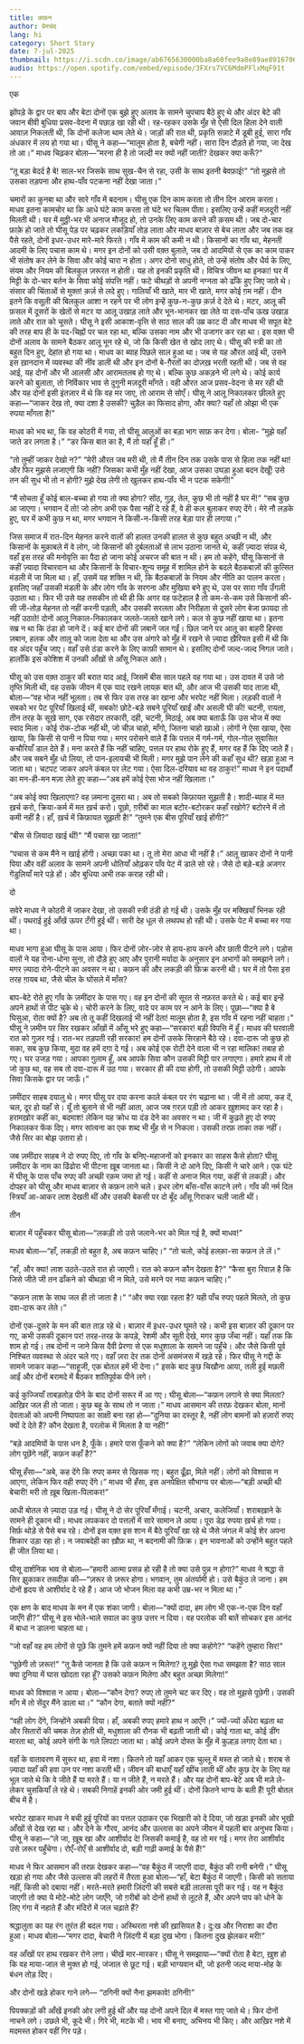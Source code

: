 ```yaml
---
title: कफ़न
author: प्रेमचंद
lang: hi
category: Short Story
date: 7-jul-2025
thumbnail: https://i.scdn.co/image/ab6765630000ba8a60fee9a8e89ae8916706af3d
audio: https://open.spotify.com/embed/episode/3FXrs7VC6MdmPFlxMqF91t
---
```

एक

झोंपड़े के द्वार पर बाप और बेटा दोनों एक बुझे हुए अलाव के सामने चुपचाप बैठे हुए थे और अंदर बेटे की जवान बीवी बुधिया प्रसव-वेदना में पछाड़ खा रही थी। रह-रहकर उसके मुँह से ऐसी दिल हिला देने वाली आवाज़ निकलती थी, कि दोनों कलेजा थाम लेते थे। जाड़ों की रात थी, प्रकृति सन्नाटे में डूबी हुई, सारा गाँव अंधकार में लय हो गया था। घीसू ने कहा—“मालूम होता है, बचेगी नहीं। सारा दिन दौड़ते हो गया, जा देख तो आ।”
माधव चिढ़कर बोला—”मरना ही है तो जल्दी मर क्यों नहीं जाती? देखकर क्या करूँ?”

“तू बड़ा बेदर्द है बे! साल-भर जिसके साथ सुख-चैन से रहा, उसी के साथ इतनी बेवफ़ाई!”
“तो मुझसे तो उसका तड़पना और हाथ-पाँव पटकना नहीं देखा जाता।”

चमारों का कुनबा था और सारे गाँव में बदनाम। घीसू एक दिन काम करता तो तीन दिन आराम करता। माधव इतना कामचोर था कि आधे घंटे काम करता तो घंटे भर चिलम पीता। इसलिए उन्हें कहीं मज़दूरी नहीं मिलती थी। घर में मुठ्ठी-भर भी अनाज मौजूद हो, तो उनके लिए काम करने की क़सम थी। जब दो-चार फ़ाक़े हो जाते तो घीसू पेड़ पर चढ़कर लकड़ियाँ तोड़ लाता और माधव बाज़ार से बेच लाता और जब तक वह पैसे रहते, दोनों इधर-उधर मारे-मारे फिरते। गाँव में काम की कमी न थी। किसानों का गाँव था, मेहनती आदमी के लिए पचास काम थे। मगर इन दोनों को उसी वक़्त बुलाते, जब दो आदमियों से एक का काम पाकर भी संतोष कर लेने के सिवा और कोई चारा न होता। अगर दोनो साधु होते, तो उन्हें संतोष और धैर्य के लिए, संयम और नियम की बिलकुल ज़रूरत न होती। यह तो इनकी प्रकृति थी। विचित्र जीवन था इनका! घर में मिट्टी के दो-चार बर्तन के सिवा कोई संपत्ति नहीं। फटे चीथड़ों से अपनी नग्नता को ढाँके हुए जिए जाते थे। संसार की चिंताओं से मुक्त! क़र्ज़ से लदे हुए। गालियाँ भी खाते, मार भी खाते, मगर कोई ग़म नहीं। दीन इतने कि वसूली की बिलकुल आशा न रहने पर भी लोग इन्हें कुछ-न-कुछ क़र्ज़ दे देते थे। मटर, आलू की फ़सल में दूसरों के खेतों से मटर या आलू उखाड़ लाते और भून-भानकर खा लेते या दस-पाँच ऊख उखाड़ लाते और रात को चूसते। घीसू ने इसी आकाश-वृत्ति से साठ साल की उम्र काट दी और माधव भी सपूत बेटे की तरह बाप ही के पद-चिह्नों पर चल रहा था, बल्कि उसका नाम और भी उजागर कर रहा था। इस वक़्त भी दोनों अलाव के सामने बैठकर आलू भून रहे थे, जो कि किसी खेत से खोद लाए थे। घीसू की स्त्री का तो बहुत दिन हुए, देहांत हो गया था। माधव का ब्याह पिछले साल हुआ था। जब से यह औरत आई थी, उसने इस ख़ानदान में व्यवस्था की नींव डाली थी और इन दोनों बे-ग़ैरतों का दोज़ख़ भरती रहती थी। जब से वह आई, यह दोनों और भी आलसी और आरामतलब हो गए थे। बल्कि कुछ अकड़ने भी लगे थे। कोई कार्य करने को बुलाता, तो निर्विकार भाव से दुगुनी मज़दूरी माँगते। वही औरत आज प्रसव-वेदना से मर रही थी और यह दोनों इसी इंतज़ार में थे कि वह मर जाए, तो आराम से सोएँ।
घीसू ने आलू निकालकर छीलते हुए कहा—“जाकर देख तो, क्या दशा है उसकी? चुड़ैल का फिसाद होगा, और क्या? यहाँ तो ओझा भी एक रुपया माँगता है!”

माधव को भय था, कि वह कोठरी में गया, तो घीसू आलुओं का बड़ा भाग साफ़ कर देगा। बोला- “मुझे वहाँ जाते डर लगता है।”
“डर किस बात का है, मैं तो यहाँ हूँ ही।”

“तो तुम्हीं जाकर देखो न?”
“मेरी औरत जब मरी थी, तो मैं तीन दिन तक उसके पास से हिला तक नहीं था! और फिर मुझसे लजाएगी कि नहीं? जिसका कभी मुँह नहीं देखा, आज उसका उघड़ा हुआ बदन देखूँ! उसे तन की सुध भी तो न होगी? मुझे देख लेगी तो खुलकर हाथ-पाँव भी न पटक सकेगी!”

“मैं सोचता हूँ कोई बाल-बच्चा हो गया तो क्या होगा? सोंठ, गुड़, तेल, कुछ भी तो नहीं है घर में!”
“सब कुछ आ जाएगा। भगवान दें तो! जो लोग अभी एक पैसा नहीं दे रहे हैं, वे ही कल बुलाकर रुपए देंगे। मेरे नौ लड़के हुए, घर में कभी कुछ न था, मगर भगवान ने किसी-न-किसी तरह बेड़ा पार ही लगाया।”

जिस समाज में रात-दिन मेहनत करने वालों की हालत उनकी हालत से कुछ बहुत अच्छी न थी, और किसानों के मुक़ाबले में वे लोग, जो किसानों की दुर्बलताओं से लाभ उठाना जानते थे, कहीं ज़्यादा संपन्न थे, वहाँ इस तरह की मनोवृत्ति का पैदा हो जाना कोई अचरज की बात न थी। हम तो कहेंगे, घीसू किसानों से कहीं ज़्यादा विचारवान था और किसानों के विचार-शून्य समूह में शामिल होने के बदले बैठकबाज़ों की कुत्सित मंडली में जा मिला था। हाँ, उसमें यह शक्ति न थी, कि बैठकबाज़ों के नियम और नीति का पालन करता। इसलिए जहाँ उसकी मंडली के और लोग गाँव के सरगना और मुखिया बने हुए थे, उस पर सारा गाँव उँगली उठाता था। फिर भी उसे यह तसकीन तो थी ही कि अगर वह फटेहाल है तो कम-से-कम उसे किसानों की-सी जी-तोड़ मेहनत तो नहीं करनी पड़ती, और उसकी सरलता और निरीहता से दूसरे लोग बेजा फ़ायदा तो नहीं उठाते!
दोनों आलू निकाल-निकालकर जलते-जलते खाने लगे। कल से कुछ नहीं खाया था। इतना सब्र न था कि ठंडा हो जाने दें। कई बार दोनों की ज़बानें जल गईं। छिल जाने पर आलू का बाहरी हिस्सा ज़बान, हलक और तालू को जला देता था और उस अंगारे को मुँह में रखने से ज़्यादा ख़ैरियत इसी में थी कि वह अंदर पहुँच जाए। वहाँ उसे ठंडा करने के लिए काफ़ी सामान थे। इसलिए दोनों जल्द-जल्द निगल जाते। हालाँकि इस कोशिश में उनकी आँखों से आँसू निकल आते।

घीसू को उस वक़्त ठाकुर की बरात याद आई, जिसमें बीस साल पहले वह गया था। उस दावत में उसे जो तृप्ति मिली थी, वह उसके जीवन में एक याद रखने लायक़ बात थी, और आज भी उसकी याद ताज़ा थी, बोला—“वह भोज नहीं भूलता। तब से फिर उस तरह का खाना और भरपेट नहीं मिला। लड़की वालों ने सबको भर पेट पूरियाँ खिलाई थीं, सबको! छोटे-बड़े सबने पूरियाँ खाईं और असली घी की! चटनी, रायता, तीन तरह के सूखे साग, एक रसेदार तरकारी, दही, चटनी, मिठाई, अब क्या बताऊँ कि उस भोज में क्या स्वाद मिला। कोई रोक-टोक नहीं थी, जो चीज़ चाहो, माँगो, जितना चाहो खाओ। लोगों ने ऐसा खाया, ऐसा खाया, कि किसी से पानी न पिया गया। मगर परोसने वाले हैं कि पत्तल में गर्म-गर्म, गोल-गोल सुवासित कचौरियाँ डाल देते हैं। मना करते हैं कि नहीं चाहिए, पत्तल पर हाथ रोके हुए हैं, मगर वह हैं कि दिए जाते हैं। और जब सबने मुँह धो लिया, तो पान-इलायची भी मिली। मगर मुझे पान लेने की कहाँ सुध थी? खड़ा हुआ न जाता था। चटपट जाकर अपने कंबल पर लेट गया। ऐसा दिल-दरियाव था वह ठाकुर!”
माधव ने इन पदार्थों का मन-ही-मन मज़ा लेते हुए कहा—“अब हमें कोई ऐसा भोज नहीं खिलाता।”

“अब कोई क्या खिलाएगा? वह ज़माना दूसरा था। अब तो सबको किफ़ायत सूझती है। शादी-ब्याह में मत ख़र्च करो, क्रिया-कर्म में मत ख़र्च करो। पूछो, ग़रीबों का माल बटोर-बटोरकर कहाँ रखोगे? बटोरने में तो कमी नहीं है। हाँ, ख़र्च में किफ़ायत सूझती है!”
“तुमने एक बीस पूरियाँ खाई होंगी?”

“बीस से ज़ियादा खाई थीं!”
“मैं पचास खा जाता!”

“पचास से कम मैंने न खाई होंगी। अच्छा पका था। तू तो मेरा आधा भी नहीं है।”
आलू खाकर दोनों ने पानी पिया और वहीं अलाव के सामने अपनी धोतियाँ ओढ़कर पाँव पेट में डाले सो रहे। जैसे दो बड़े-बड़े अजगर गेंडुलियाँ मारे पड़े हों। और बुधिया अभी तक कराह रही थी।

दो

सवेरे माधव ने कोठरी में जाकर देखा, तो उसकी स्त्री ठंडी हो गई थी। उसके मुँह पर मक्खियाँ भिनक रही थीं। पथराई हुई आँखें ऊपर टँगी हुई थीं। सारी देह धूल से लथपथ हो रही थी। उसके पेट में बच्चा मर गया था।

माधव भागा हुआ घीसू के पास आया। फिर दोनों ज़ोर-ज़ोर से हाय-हाय करने और छाती पीटने लगे। पड़ोस वालों ने यह रोना-धोना सुना, तो दौड़े हुए आए और पुरानी मर्यादा के अनुसार इन अभागों को समझाने लगे।
मगर ज़्यादा रोने-पीटने का अवसर न था। कफ़न की और लकड़ी की फ़िक्र करनी थी। घर में तो पैसा इस तरह ग़ायब था, जैसे चील के घोंसले में माँस?

बाप-बेटे रोते हुए गाँव के ज़मींदार के पास गए। वह इन दोनों की सूरत से नफ़रत करते थे। कई बार इन्हें अपने हाथों से पीट चुके थे। चोरी करने के लिए, वादे पर काम पर न आने के लिए। पूछा—“क्या है बे घिसुआ, रोता क्यों है? अब तो तू कहीं दिखलाई भी नहीं देता! मालूम होता है, इस गाँव में रहना नहीं चाहता।”
घीसू ने ज़मीन पर सिर रखकर आँखों में आँसू भरे हुए कहा—“सरकार! बड़ी विपत्ति में हूँ। माधव की घरवाली रात को गुज़र गई। रात-भर तड़पती रही सरकार! हम दोनों उसके सिरहाने बैठे रहे। दवा-दारू जो कुछ हो सका, सब कुछ किया, मुदा वह हमें दग़ा दे गई। अब कोई एक रोटी देने वाला भी न रहा मालिक! तबाह हो गए। घर उजड़ गया। आपका ग़ुलाम हूँ, अब आपके सिवा कौन उसकी मिट्टी पार लगाएगा। हमारे हाथ में तो जो कुछ था, वह सब तो दवा-दारू में उठ गया। सरकार ही की दया होगी, तो उसकी मिट्टी उठेगी। आपके सिवा किसके द्वार पर जाऊँ।”

ज़मींदार साहब दयालु थे। मगर घीसू पर दया करना काले कंबल पर रंग चढ़ाना था। जी में तो आया, कह दें, चल, दूर हो यहाँ से। यूँ तो बुलाने से भी नहीं आता, आज जब ग़रज़ पड़ी तो आकर ख़ुशामद कर रहा है। हरामख़ोर कहीं का, बदमाश! लेकिन यह क्रोध या दंड देने का अवसर न था।
जी में कुढ़ते हुए दो रुपए निकालकर फेंक दिए। मगर सांत्वना का एक शब्द भी मुँह से न निकला। उसकी तरफ़ ताका तक नहीं। जैसे सिर का बोझ उतारा हो।

जब ज़मींदार साहब ने दो रुपए दिए, तो गाँव के बनिए-महाजनों को इनकार का साहस कैसे होता? घीसू ज़मींदार के नाम का ढिंढोरा भी पीटना ख़ूब जानता था। किसी ने दो आने दिए, किसी ने चारे आने। एक घंटे में घीसू के पास पाँच रुपए की अच्छी रक़म जमा हो गई। कहीं से अनाज मिल गया, कहीं से लकड़ी। और दोपहर को घीसू और माधव बाज़ार से कफ़न लाने चले। इधर लोग बाँस-वाँस काटने लगे।
गाँव की नर्म दिल स्त्रियाँ आ-आकर लाश देखती थीं और उसकी बेकसी पर दो बूँद आँसू गिराकर चली जाती थीं।

तीन

बाज़ार में पहुँचकर घीसू बोला—“लकड़ी तो उसे जलाने-भर को मिल गई है, क्यों माधव!”

माधव बोला—“हाँ, लकड़ी तो बहुत है, अब कफ़न चाहिए।”
“तो चलो, कोई हलक़ा-सा कफ़न ले लें।”

“हाँ, और क्या! लाश उठते-उठते रात हो जाएगी। रात को कफ़न कौन देखता है?”
“कैसा बुरा रिवाज़ है कि जिसे जीते जी तन ढाँकने को चीथड़ा भी न मिले, उसे मरने पर नया कफ़न चाहिए।”

“कफ़न लाश के साथ जल ही तो जाता है।”
“और क्या रखा रहता है? यही पाँच रुपए पहले मिलते, तो कुछ दवा-दारू कर लेते।”

दोनों एक-दूसरे के मन की बात ताड़ रहे थे। बाज़ार में इधर-उधर घूमते रहे। कभी इस बाज़ार की दूकान पर गए, कभी उसकी दूकान पर! तरह-तरह के कपड़े, रेशमी और सूती देखे, मगर कुछ जँचा नहीं। यहाँ तक कि शाम हो गई। तब दोनों न जाने किस दैवी प्रेरणा से एक मधुशाला के सामने जा पहुँचे। और जैसे किसी पूर्व निश्चित व्यवस्था से अंदर चले गए। वहाँ ज़रा देर तक दोनों असमंजस में खड़े रहे। फिर घीसू ने गद्दी के सामने जाकर कहा—“साहूजी, एक बोतल हमें भी देना।”
इसके बाद कुछ चिखौना आया, तली हुई मछली आईं और दोनों बरामदे में बैठकर शांतिपूर्वक पीने लगे।

कई कुज्जियाँ ताबड़तोड़ पीने के बाद दोनों सरूर में आ गए। घीसू बोला—“कफ़न लगाने से क्या मिलता? आख़िर जल ही तो जाता। कुछ बहू के साथ तो न जाता।”
माधव आसमान की तरफ़ देखकर बोला, मानों देवताओं को अपनी निष्पापता का साक्षी बना रहा हो—“दुनिया का दस्तूर है, नहीं लोग बामनों को हज़ारों रुपए क्यों दे देते हैं? कौन देखता है, परलोक में मिलता है या नहीं!”

“बड़े आदमियों के पास धन है, फूँके। हमारे पास फूँकने को क्या है?”
“लेकिन लोगों को जवाब क्या दोगे? लोग पूछेंगे नहीं, कफ़न कहाँ है?”

घीसू हँसा—“अबे, कह देंगे कि रुपए कमर से खिसक गए। बहुत ढूँढ़ा, मिले नहीं। लोगों को विश्वास न आएगा, लेकिन फिर वही रुपए देंगे।”
माधव भी हँसा, इस अनपेक्षित सौभाग्य पर बोला—“बड़ी अच्छी थी बेचारी! मरी तो ख़ूब खिला-पिलाकर!”

आधी बोतल से ज़्यादा उड़ गई। घीसू ने दो सेर पूरियाँ मँगाई। चटनी, अचार, कलेजियाँ। शराबख़ाने के सामने ही दूकान थी। माधव लपककर दो पत्तलों में सारे सामान ले आया। पूरा डेढ़ रुपया ख़र्च हो गया। सिर्फ़ थोड़े से पैसे बच रहे।
दोनों इस वक़्त इस शान में बैठे पूरियाँ खा रहे थे जैसे जंगल में कोई शेर अपना शिकार उड़ा रहा हो। न जवाबदेही का ख़ौफ़ था, न बदनामी की फ़िक्र। इन भावनाओं को उन्होंने बहुत पहले ही जीत लिया था।

घीसू दार्शनिक भाव से बोला—“हमारी आत्मा प्रसन्न हो रही है तो क्या उसे पुन्न न होगा?”
माधव ने श्रद्धा से सिर झुकाकर तसदीक़ की—“ज़रूर से ज़रूर होगा। भगवान, तुम अंतर्यामी हो। उसे बैकुंठ ले जाना। हम दोनों हृदय से आशीर्वाद दे रहे हैं। आज जो भोजन मिला वह कभी उम्र-भर न मिला था।”

एक क्षण के बाद माधव के मन में एक शंका जागी। बोला—“क्यों दादा, हम लोग भी एक-न-एक दिन वहाँ जाएँगे ही?”
घीसू ने इस भोले-भाले सवाल का कुछ उत्तर न दिया। वह परलोक की बातें सोचकर इस आनंद में बाधा न डालना चाहता था।

“जो वहाँ वह हम लोगों से पूछे कि तुमने हमें कफ़न क्यों नहीं दिया तो क्या कहोगे?”
“कहेंगे तुम्हारा सिर!”

“पूछेगी तो ज़रूर!”
“तू कैसे जानता है कि उसे कफ़न न मिलेगा? तू मुझे ऐसा गधा समझता है? साठ साल क्या दुनिया में घास खोदता रहा हूँ? उसको कफ़न मिलेगा और बहुत अच्छा मिलेगा!”

माधव को विश्वास न आया। बोला—“कौन देगा? रुपए तो तुमने चट कर दिए। वह तो मुझसे पूछेगी। उसकी माँग में तो सेंदुर मैंने डाला था।”
“कौन देगा, बताते क्यों नहीं?”

“वही लोग देंगे, जिन्होंने अबकी दिया। हाँ, अबकी रुपए हमारे हाथ न आएँगे।”
ज्यों-ज्यों अँधेरा बढ़ता था और सितारों की चमक तेज़ होती थी, मधुशाला की रौनक भी बढ़ती जाती थी। कोई गाता था, कोई डींग मारता था, कोई अपने संगी के गले लिपटा जाता था। कोई अपने दोस्त के मुँह में कुल्हड़ लगाए देता था।

वहाँ के वातावरण में सुरूर था, हवा में नशा। कितने तो यहाँ आकर एक चुल्लू में मस्त हो जाते थे। शराब से ज़्यादा यहाँ की हवा उन पर नशा करती थी। जीवन की बाधाएँ यहाँ खींच लाती थीं और कुछ देर के लिए यह भूल जाते थे कि वे जीते हैं या मरते हैं। या न जीते हैं, न मरते हैं।
और यह दोनों बाप-बेटे अब भी मज़े ले-लेकर चुसकियाँ ले रहे थे। सबकी निगाहें इनकी ओर जमी हुई थीं। दोनों कितने भाग्य के बली हैं! पूरी बोतल बीच में है।

भरपेट खाकर माधव ने बची हुई पूरियों का पत्तल उठाकर एक भिखारी को दे दिया, जो खड़ा इनकी ओर भूखी आँखों से देख रहा था। और देने के गौरव, आनंद और उल्लास का अपने जीवन में पहली बार अनुभव किया।
घीसू ने कहा—“ले जा, ख़ूब खा और आशीर्वाद दे! जिसकी कमाई है, वह तो मर गई। मगर तेरा आशीर्वाद उसे ज़रूर पहुँचेगा। रोएँ-रोएँ से आशीर्वाद दो, बड़ी गाढ़ी कमाई के पैसे हैं!”

माधव ने फिर आसमान की तरफ़ देखकर कहा—“वह बैकुंठ में जाएगी दादा, बैकुंठ की रानी बनेगी।”
घीसू खड़ा हो गया और जैसे उल्लास की लहरों में तैरता हुआ बोला—“हाँ, बेटा बैकुंठ में जाएगी। किसी को सताया नहीं, किसी को दबाया नहीं। मरते-मरते हमारी ज़िंदगी की सबसे बड़ी लालसा पूरी कर गई। वह न बैकुंठ जाएगी तो क्या ये मोटे-मोटे लोग जाएँगे, जो ग़रीबों को दोनों हाथों से लूटते हैं, और अपने पाप को धोने के लिए गंगा में नहाते हैं और मंदिरों में जल चढ़ाते हैं?

श्रद्धालुता का यह रंग तुरंत ही बदल गया। अस्थिरता नशे की ख़ासियत है। दु:ख और निराशा का दौरा हुआ।
माधव बोला—“मगर दादा, बेचारी ने ज़िंदगी में बड़ा दुख भोगा। कितना दुख झेलकर मरी!”

वह आँखों पर हाथ रखकर रोने लगा। चीखें मार-मारकर।
घीसू ने समझाया—“क्यों रोता है बेटा, ख़ुश हो कि वह माया-जाल से मुक्त हो गई, जंजाल से छूट गई। बड़ी भाग्यवान थी, जो इतनी जल्द माया-मोह के बंधन तोड़ दिए।

और दोनों खड़े होकर गाने लगे—
“ठगिनी क्यों नैना झमकावे! ठगिनी!”

पियक्कड़ों की आँखें इनकी ओर लगी हुई थीं और यह दोनों अपने दिल में मस्त गाए जाते थे। फिर दोनों नाचने लगे। उछले भी, कूदे भी। गिरे भी, मटके भी। भाव भी बनाए, अभिनय भी किए। और आख़िर नशे में मदमस्त होकर वहीं गिर पड़े।